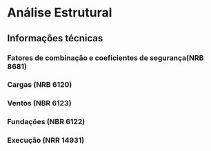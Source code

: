 # Análise Estrutural

## Informações técnicas

### Fatores de combinação e coeficientes de segurança(NRB 8681)


### Cargas (NRB 6120)

### Ventos (NBR 6123)

### Fundações (NBR 6122)

### Execução (NRR 14931)